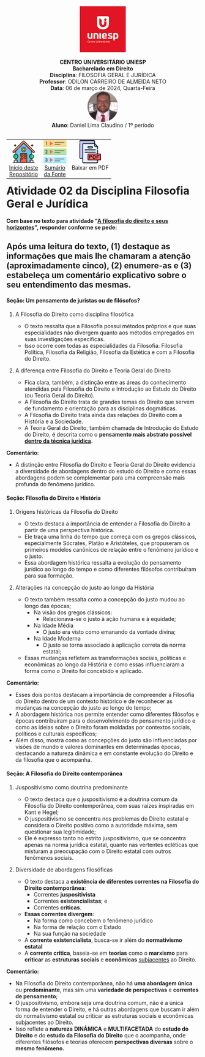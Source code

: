 <div align="center">
<center><img height="120" src="../../../figuras/LOGO_UNIESP.png"><br></center>
<p align="center"><b>CENTRO UNIVERSITÁRIO UNIESP</b><br>
<b>Bacharelado em Direito</b><br>
<b>Disciplina</b>: FILOSOFIA GERAL E JURÍDICA<br>
<b>Professor</b>: ODILON CARREIRO DE ALMEIDA NETO<br>
<b>Data</b>: 06 de março de 2024, Quarta-Feira<br>
<img align="center" src="../../../figuras/FOTO_PERFIL_DANIEL_CLAUDINO_2023.png" width="80"><br>
<b>Aluno</b>: Daniel Lima Claudino / 1º período<br>
 </p>
</div>

<table align="right" border="0">
  <tr>
    <td align="center" valign="top">
      <a href="../README.md">
        <img src="https://github.com/dnlclaudino/imagens/blob/master/icones/icone-casa2.png?raw=true" heigh="60" width="60"><br>Início deste <br>Repositório
      </a>
    </td>
    <td align="center" valign="top">
      <a href="./README.md">
        <img src="https://github.com/dnlclaudino/imagens/blob/master/icones/icone-sumario.png?raw=true" heigh="60" width="60"><br>Sumário<br>da Fonte
      </a>
    </td>
    <td align="center" valign="top">
        <img src="https://github.com/dnlclaudino/imagens/blob/master/icones-aplicativos/pdf/pdf.png?raw=true" heigh="60" width="60"><br>Baixar em PDF
    </td>
  </tr>
</table><br><br><br><br><br>

# Atividade 02 da Disciplina Filosofia Geral e Jurídica

<b>Com base no texto para atividade "[A filosofia do direito e seus horizontes](https://1drv.ms/w/s!Au-CrfNP6c0bhs1hE_xMbMyX1i_XAg?e=ZPYgAR)", responder conforme se pede:</b>

## Após uma leitura do texto, (1) destaque as informações que mais lhe chamaram a atenção (aproximadamente cinco), (2) enumere-as e (3) estabeleça um comentário explicativo sobre o seu entendimento das mesmas.

#### Seção: Um pensamento de juristas ou de filósofos?

1. A Filosofia do Direito como disciplina filosófica
   - O texto ressalta que a Filosofia possui métodos próprios e que suas especialidades não divergem  quanto aos métodos empregados em suas investigações específicas.
   - Isso ocorre com todas as especialidades da Filosofia: Filosofia Política, Filosofia da Religião, Filosofia da Estética e com a Filosofia do Direito.

2. A diferença entre Filosofia do Direito e Teoria Geral do Direito
   - Fica clara, também, a distinção entre as áreas do conhecimento atendidas pela Filosofia do Direito e Introdução ao Estudo do Direito (ou Teoria Geral do Direito).
   - A Filosofia do Direito trata de grandes temas do Direito que servem de fundamento e orientação para as disciplinas dogmáticas.
   - A Filosofia do Direito trata ainda das relações do Direito com a História e a Sociedade.
   - A Teoria Geral do Direito, também chamada de Introdução do Estudo do Direito, é descrita como o **pensamento mais abstrato possível** <u>**dentro da técnica jurídica**</u>.

**Comentário:**

- A distinção entre Filosofia do Direito e Teoria Geral do Direito evidencia a diversidade de abordagens dentro do estudo do Direito e como essas abordagens podem se complementar para uma compreensão mais profunda do fenômeno jurídico.

#### Seção: Filosofia do Direito e História

1. Origens históricas da Filosofia do Direito
   - O texto destaca a importância de entender a Filosofia do Direito a partir de uma perspectiva histórica.
   - Ele traça uma linha do tempo que começa com os gregos clássicos, especialmente Sócrates, Platão e Aristóteles, que propuseram os primeiros modelos canônicos de relação entre o fenômeno jurídico e o justo.
   - Essa abordagem histórica ressalta a evolução do pensamento jurídico ao longo do tempo e como diferentes filósofos contribuíram para sua formação.

2. Alterações na concepção do justo ao longo da História
   - O texto também ressalta como a concepção do justo mudou ao longo das épocas;
     - Na visão dos gregos clássicos:
       - Relacionava-se o justo à ação humana e à equidade;
     - Na Idade Média
       - O justo era visto como emanando da vontade divina;
     - Na Idade Moderna
       - O justo se torna associado à aplicação correta da norma estatal;
   - Essas mudanças refletem as transformações sociais, políticas e econômicas ao longo da História e como essas influenciaram a forma como o Direito foi concebido e aplicado.

**Comentário:**

- Esses dois pontos destacam a importância de compreender a Filosofia do Direito dentro de um contexto histórico e de reconhecer as mudanças na concepção do justo ao longo do tempo;
- A abordagem histórica nos permite entender como diferentes filósofos e épocas contribuíram para o desenvolvimento do pensamento jurídico e como as ideias sobre o Direito foram moldadas por contextos sociais, políticos e culturais específicos;
- Além disso, mostra como as concepções do justo são influenciadas por visões de mundo e valores dominantes em determinadas épocas, destacando a natureza dinâmica e em constante evolução do Direito e da filosofia que o acompanha.

#### Seção: A Filosofia do Direito contemporânea

1. Juspositivismo como doutrina predominante
   - O texto destaca que o juspositivismo é a doutrina comum da Filosofia do Direito contemporânea, com suas raízes inspiradas em Kant e Hegel;
   - O juspositivismo se concentra nos problemas do Direito estatal e considera o Direito positivo como a autoridade máxima, sem questionar sua legitimidade;
   - Ele é expresso tanto no estrito juspositivismo, que se concentra apenas na norma jurídica estatal, quanto nas vertentes ecléticas que misturam a preocupação com o Direito estatal com outros fenômenos sociais.

2. Diversidade de abordagens filosóficas
   - O texto destaca a **existência de diferentes correntes na Filosofia do Direito contemporânea**:
     - Correntes **juspositivista**
     - Correntes **existencialistas**; e
     - Correntes **críticas**.
   - **Essas correntes divergem**:
     - Na forma como concebem o fenômeno jurídico
     - Na forma de relação com o Estado
     - Na sua função na sociedade
   - A **corrente existencialista**, busca-se ir além do **normativismo estatal**
   - A **corrente crítica**, baseia-se em **teorias** como o **marxismo** para **criticar** as **estruturas sociais** e **econômicas** <u>subjacentes</u> ao Direito.

**Comentário:**

- Na Filosofia do Direito contemporânea, não há **uma abordagem única** ou **predominante**, mas sim uma **variedade de perspectivas** e **correntes de pensamento**;
- O juspositivismo, embora seja uma doutrina comum, não é a única forma de entender o Direito, e há outras abordagens que buscam ir além do normativismo estatal ou criticar as estruturas sociais e econômicas subjacentes ao Direito.
- Isso reflete a **natureza** **DINÂMICA** e **MULTIFACETADA** do **estudo do Direito** e do **estudo da Filosofia do Direito** que o acompanha, onde diferentes filósofos e teorias oferecem **perspectivas diversas** sobre o **mesmo fenômeno.**